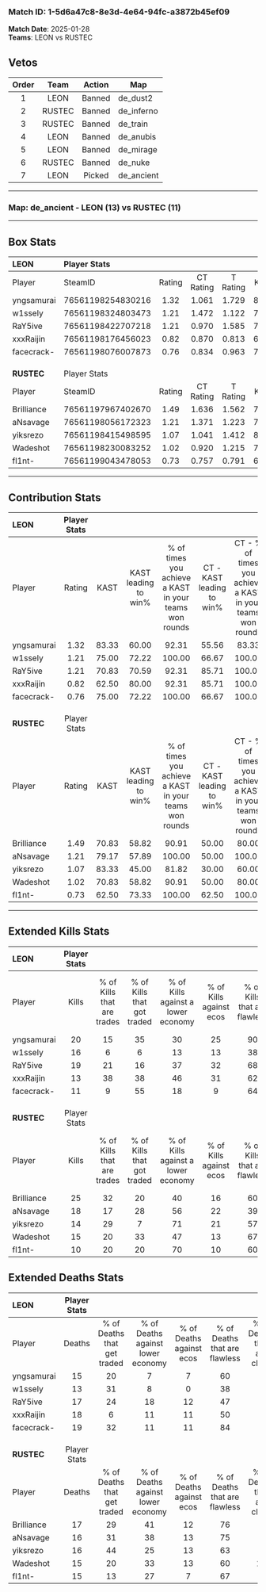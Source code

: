 ### Match ID: 1-5d6a47c8-8e3d-4e64-94fc-a3872b45ef09  
**Match Date**: 2025-01-28  
**Teams**: LEON vs RUSTEC  

## Vetos  

| Order | Team | Action | Map |
| :---: | :--: | :----: | --- |
| 1 | LEON | Banned | de_dust2 |
| 2 | RUSTEC | Banned | de_inferno |
| 3 | RUSTEC | Banned | de_train |
| 4 | LEON | Banned | de_anubis |
| 5 | LEON | Banned | de_mirage |
| 6 | RUSTEC | Banned | de_nuke |
| 7 | LEON | Picked | de_ancient |

---  

### **Map**: de_ancient - LEON (13) vs RUSTEC (11)  
---  

## Box Stats  

| **LEON**   | Player Stats      |        |           |          |       |       |       |         |        |      |     |
| :- | :- | :-: | :-: | :-: | :-: | :-: | :-: | :-: | :-: | :-: | :-: |
| Player     | SteamID           | Rating | CT Rating | T Rating | KAST  |  ADR  | Kills | Assists | Deaths | K/D  | HS% |
| yngsamurai | 76561198254830216 |  1.32  |   1.061   |  1.729   | 83.33 | 77.2  |  20   |    4    |   15   | 1.33 | 15  |
| w1ssely    | 76561198324803473 |  1.21  |   1.472   |  1.122   | 75.00 | 88.3  |  16   |    7    |   13   | 1.23 | 50  |
| RaY5ive    | 76561198422707218 |  1.21  |   0.970   |  1.585   | 70.83 | 93.4  |  19   |    6    |   17   | 1.12 | 57  |
| xxxRaijin  | 76561198176456023 |  0.82  |   0.870   |  0.813   | 62.50 | 63.7  |  13   |    7    |   18   | 0.72 | 46  |
| facecrack- | 76561198076007873 |  0.76  |   0.834   |  0.963   | 75.00 | 50.9  |  11   |    4    |   19   | 0.58 | 45  |
|            |                   |        |           |          |       |       |       |         |        |      |     |
|            |                   |        |           |          |       |       |       |         |        |      |     |
|            |                   |        |           |          |       |       |       |         |        |      |     |
| **RUSTEC** | Player Stats      |        |           |          |       |       |       |         |        |      |     |
| Player     | SteamID           | Rating | CT Rating | T Rating | KAST  |  ADR  | Kills | Assists | Deaths | K/D  | HS% |
| Brilliance | 76561197967402670 |  1.49  |   1.636   |  1.562   | 70.83 | 113.5 |  25   |    5    |   17   | 1.47 | 52  |
| aNsavage   | 76561198056172323 |  1.21  |   1.371   |  1.223   | 79.17 | 78.2  |  18   |    6    |   16   | 1.13 | 33  |
| yiksrezo   | 76561198415498595 |  1.07  |   1.041   |  1.412   | 83.33 | 72.0  |  14   |    5    |   16   | 0.88 | 71  |
| Wadeshot   | 76561198230083252 |  1.02  |   0.920   |  1.215   | 70.83 | 69.0  |  15   |    4    |   15   | 1.00 | 33  |
| fl1nt-     | 76561199043478053 |  0.73  |   0.757   |  0.791   | 62.50 | 46.1  |  10   |    9    |   15   | 0.67 | 40  |
---  

## Contribution Stats  

| **LEON**   | Player Stats |       |                      |                                                        |                           |                                                             |                          |                                                            |
| :- | :-: | :-: | :-: | :-: | :-: | :-: | :-: | :-: |
| Player     |    Rating    | KAST  | KAST leading to win% | % of times you achieve a KAST in your teams won rounds | CT - KAST leading to win% | CT - % of times you achieve a KAST in your teams won rounds | T - KAST leading to win% | T - % of times you achieve a KAST in your teams won rounds |
| yngsamurai |     1.32     | 83.33 |        60.00         |                         92.31                          |           55.56           |                            83.33                            |          63.64           |                           100.00                           |
| w1ssely    |     1.21     | 75.00 |        72.22         |                         100.00                         |           66.67           |                           100.00                            |          77.78           |                           100.00                           |
| RaY5ive    |     1.21     | 70.83 |        70.59         |                         92.31                          |           85.71           |                           100.00                            |          60.00           |                           85.71                            |
| xxxRaijin  |     0.82     | 62.50 |        80.00         |                         92.31                          |           85.71           |                           100.00                            |          75.00           |                           85.71                            |
| facecrack- |     0.76     | 75.00 |        72.22         |                         100.00                         |           66.67           |                           100.00                            |          77.78           |                           100.00                           |
|            |              |       |                      |                                                        |                           |                                                             |                          |                                                            |
|            |              |       |                      |                                                        |                           |                                                             |                          |                                                            |
|            |              |       |                      |                                                        |                           |                                                             |                          |                                                            |
| **RUSTEC** | Player Stats |       |                      |                                                        |                           |                                                             |                          |                                                            |
| Player     |    Rating    | KAST  | KAST leading to win% | % of times you achieve a KAST in your teams won rounds | CT - KAST leading to win% | CT - % of times you achieve a KAST in your teams won rounds | T - KAST leading to win% | T - % of times you achieve a KAST in your teams won rounds |
| Brilliance |     1.49     | 70.83 |        58.82         |                         90.91                          |           50.00           |                            80.00                            |          66.67           |                           100.00                           |
| aNsavage   |     1.21     | 79.17 |        57.89         |                         100.00                         |           50.00           |                           100.00                            |          66.67           |                           100.00                           |
| yiksrezo   |     1.07     | 83.33 |        45.00         |                         81.82                          |           30.00           |                            60.00                            |          60.00           |                           100.00                           |
| Wadeshot   |     1.02     | 70.83 |        58.82         |                         90.91                          |           50.00           |                            80.00                            |          66.67           |                           100.00                           |
| fl1nt-     |     0.73     | 62.50 |        73.33         |                         100.00                         |           62.50           |                           100.00                            |          85.71           |                           100.00                           |
---  

## Extended Kills Stats  

| **LEON**   | Player Stats |                            |                            |                                    |                         |                              |                                 |                                       |                    |           |
| :- | :-: | :-: | :-: | :-: | :-: | :-: | :-: | :-: | :-: | :-: |
| Player     |    Kills     | % of Kills that are trades | % of Kills that got traded | % of Kills against a lower economy | % of Kills against ecos | % of Kills that are flawless | % of Kills that are close duels | % of Kills that are assisted by flash | Pistol Round Kills | AWP Kills |
| yngsamurai |      20      |             15             |             35             |                 30                 |           25            |              90              |                0                |                   0                   |         8          |     0     |
| w1ssely    |      16      |             6              |             6              |                 13                 |           13            |              38              |               13                |                   0                   |         0          |     2     |
| RaY5ive    |      19      |             21             |             16             |                 37                 |           32            |              68              |               11                |                   0                   |         0          |     5     |
| xxxRaijin  |      13      |             38             |             38             |                 46                 |           31            |              62              |               15                |                   0                   |         0          |     1     |
| facecrack- |      11      |             9              |             55             |                 18                 |            9            |              64              |                0                |                   9                   |         0          |     0     |
|            |              |                            |                            |                                    |                         |                              |                                 |                                       |                    |           |
|            |              |                            |                            |                                    |                         |                              |                                 |                                       |                    |           |
|            |              |                            |                            |                                    |                         |                              |                                 |                                       |                    |           |
| **RUSTEC** | Player Stats |                            |                            |                                    |                         |                              |                                 |                                       |                    |           |
| Player     |    Kills     | % of Kills that are trades | % of Kills that got traded | % of Kills against a lower economy | % of Kills against ecos | % of Kills that are flawless | % of Kills that are close duels | % of Kills that are assisted by flash | Pistol Round Kills | AWP Kills |
| Brilliance |      25      |             32             |             20             |                 40                 |           16            |              60              |                4                |                   8                   |         0          |     4     |
| aNsavage   |      18      |             17             |             28             |                 56                 |           22            |              39              |                6                |                   6                   |         0          |     0     |
| yiksrezo   |      14      |             29             |             7              |                 71                 |           21            |              57              |                0                |                   7                   |         0          |     1     |
| Wadeshot   |      15      |             20             |             33             |                 47                 |           13            |              67              |                7                |                  20                   |         0          |     1     |
| fl1nt-     |      10      |             20             |             20             |                 70                 |           10            |              60              |                0                |                   0                   |         2          |     1     |
## Extended Deaths Stats  

| **LEON**   | Player Stats |                             |                                   |                          |                               |                            |                           |               |
| :- | :-: | :-: | :-: | :-: | :-: | :-: | :-: | :-: |
| Player     |    Deaths    | % of Deaths that get traded | % of Deaths against lower economy | % of Deaths against ecos | % of Deaths that are flawless | % of Deaths that are close | % of Deaths while blinded | Deaths to AWP |
| yngsamurai |      15      |             20              |                 7                 |            7             |              60               |             0              |            13             |       0       |
| w1ssely    |      13      |             31              |                 8                 |            0             |              38               |             8              |             8             |       0       |
| RaY5ive    |      17      |             24              |                18                 |            12            |              47               |             6              |            12             |       1       |
| xxxRaijin  |      18      |              6              |                11                 |            11            |              50               |             6              |             6             |       0       |
| facecrack- |      19      |             32              |                11                 |            11            |              84               |             0              |             5             |       1       |
|            |              |                             |                                   |                          |                               |                            |                           |               |
|            |              |                             |                                   |                          |                               |                            |                           |               |
|            |              |                             |                                   |                          |                               |                            |                           |               |
| **RUSTEC** | Player Stats |                             |                                   |                          |                               |                            |                           |               |
| Player     |    Deaths    | % of Deaths that get traded | % of Deaths against lower economy | % of Deaths against ecos | % of Deaths that are flawless | % of Deaths that are close | % of Deaths while blinded | Deaths to AWP |
| Brilliance |      17      |             29              |                41                 |            12            |              76               |             6              |             0             |       2       |
| aNsavage   |      16      |             31              |                38                 |            13            |              75               |             6              |             0             |       1       |
| yiksrezo   |      16      |             44              |                25                 |            13            |              63               |             6              |             6             |       2       |
| Wadeshot   |      15      |             20              |                33                 |            13            |              60               |             13             |             0             |       1       |
| fl1nt-     |      15      |             13              |                27                 |            7             |              67               |             7              |             0             |       2       |
